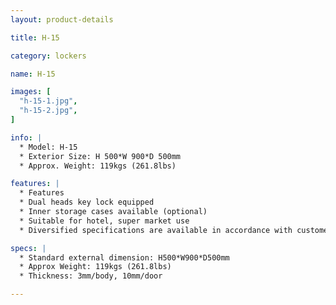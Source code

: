 ```yaml
---
layout: product-details

title: H-15

category: lockers

name: H-15

images: [
  "h-15-1.jpg",
  "h-15-2.jpg",
]

info: |
  * Model: H-15
  * Exterior Size: H 500*W 900*D 500mm
  * Approx. Weight: 119kgs (261.8lbs)

features: |
  * Features
  * Dual heads key lock equipped
  * Inner storage cases available (optional)
  * Suitable for hotel, super market use
  * Diversified specifications are available in accordance with customer&#39;s requirements

specs: |
  * Standard external dimension: H500*W900*D500mm
  * Approx Weight: 119kgs (261.8lbs)
  * Thickness: 3mm/body, 10mm/door

---
```



